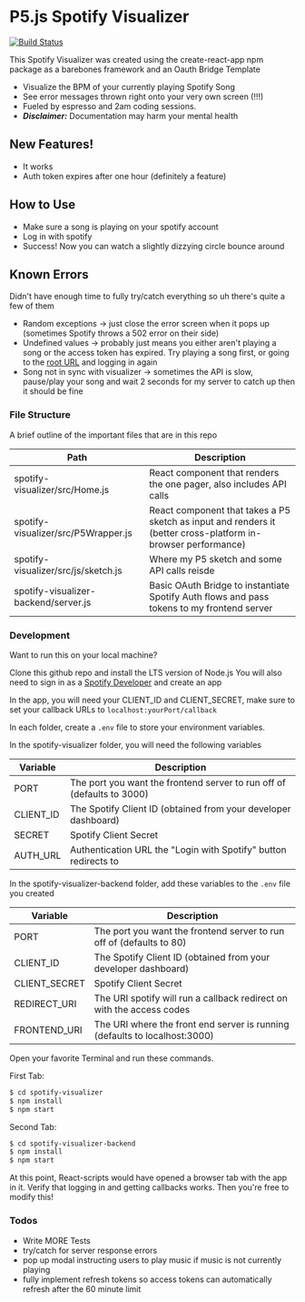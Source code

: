 # P5.js Spotify Visualizer


[![Build Status](https://travis-ci.org/joemccann/dillinger.svg?branch=master)](https://travis-ci.org/joemccann/dillinger)

This Spotify Visualizer was created using the create-react-app npm package as a barebones framework and an Oauth Bridge Template
  - Visualize the BPM of your currently playing Spotify Song
  - See error messages thrown right onto your very own screen (!!!)
  - Fueled by espresso and 2am coding sessions.
  - ***Disclaimer:*** Documentation may harm your mental health

## New Features!

  - It works
  - Auth token expires after one hour (definitely a feature)


## How to Use
  - Make sure a song is playing on your spotify account
  - Log in with spotify
  - Success! Now you can watch a slightly dizzying circle bounce around


## Known Errors

Didn't have enough time to fully try/catch everything so uh there's quite a few of them

* Random exceptions -> just close the error screen when it pops up (sometimes Spotify throws a 502 error on their side)
* Undefined values -> probably just means you either aren't playing a song or the access token has expired. Try playing a song first, or going to the [root URL](https://spotify.davidli3100.com) and logging in again
* Song not in sync with visualizer -> sometimes the API is slow, pause/play your song and wait 2 seconds for my server to catch up then it should be fine


### File Structure

A brief outline of the important files that are in this repo

| Path | Description |
| ------ | ------ |
| spotify-visualizer/src/Home.js | React component that renders the one pager, also includes API calls |
| spotify-visualizer/src/P5Wrapper.js | React component that takes a P5 sketch as input and renders it (better cross-platform in-browser performance) |
| spotify-visualizer/src/js/sketch.js | Where my P5 sketch and some API calls reisde |
| spotify-visualizer-backend/server.js | Basic OAuth Bridge to instantiate Spotify Auth flows and pass tokens to my frontend server |



### Development

Want to run this on your local machine?

Clone this github repo and install the LTS version of Node.js
You will also need to sign in as a [Spotify Developer](https://developer.spotify.com) and create an app 

In the app, you will need your CLIENT_ID and CLIENT_SECRET, make sure to set your callback URLs to ```localhost:yourPort/callback```

In each folder, create a ```.env``` file to store your environment variables. 

In the spotify-visualizer folder, you will need the following variables

| Variable | Description |
| ------ | ------ |
| PORT | The port you want the frontend server to run off of (defaults to 3000) |
| CLIENT_ID | The Spotify Client ID (obtained from your developer dashboard) |
|SECRET| Spotify Client Secret |
|AUTH_URL| Authentication URL the "Login with Spotify" button redirects to |

In the spotify-visualizer-backend folder, add these variables to the ```.env``` file you created

| Variable | Description |
| ------ | ------ |
| PORT | The port you want the frontend server to run off of (defaults to 80) |
| CLIENT_ID | The Spotify Client ID (obtained from your developer dashboard) |
|CLIENT_SECRET| Spotify Client Secret |
|REDIRECT_URI| The URI spotify will run a callback redirect on with the access codes|
|FRONTEND_URI| The URI where the front end server is running (defaults to localhost:3000)

Open your favorite Terminal and run these commands.

First Tab:
```sh
$ cd spotify-visualizer
$ npm install
$ npm start

```


Second Tab:
```sh
$ cd spotify-visualizer-backend
$ npm install
$ npm start
```
At this point, React-scripts would have opened a browser tab with the app in it. Verify that logging in and getting callbacks works. Then you're free to modify this!



### Todos

 - Write MORE Tests
 - try/catch for server response errors 
 - pop up modal instructing users to play music if music is not currently playing
 - fully implement refresh tokens so access tokens can automatically refresh after the 60 minute limit





